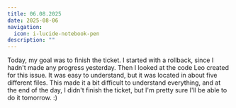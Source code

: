```yaml
---
title: 06.08.2025
date: 2025-08-06
navigation:
  icon: i-lucide-notebook-pen
description: ""
---
```


Today, my goal was to finish the ticket. I started with a rollback, since I hadn't made any progress yesterday. Then I looked at the code Leo created for this issue. It was easy to understand, but it was located in about five different files. This made it a bit difficult to understand everything, and at the end of the day, I didn't finish the ticket, but I'm pretty sure I'll be able to do it tomorrow. :)

